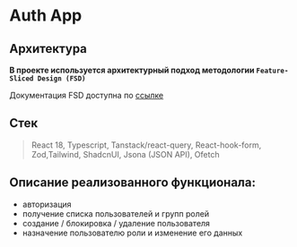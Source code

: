 # Auth App

## Архитектура

**В проекте используется архитектурный подход методологии `Feature-Sliced Design (FSD)`**

Документация FSD доступна по [ссылке](https://feature-sliced.design)

## Стек

> React 18, Typescript, Tanstack/react-query, React-hook-form, Zod,Tailwind, ShadcnUI, Jsona (JSON API), Ofetch

## Описание реализованного функционала:

- авторизация
- получение списка пользователей и групп ролей
- создание / блокировка / удаление пользователя
- назначение пользователю роли и изменение его данных

